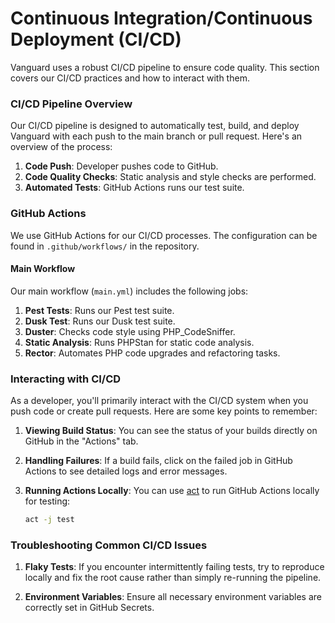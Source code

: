 # Continuous Integration/Continuous Deployment (CI/CD)

Vanguard uses a robust CI/CD pipeline to ensure code quality. This section covers our CI/CD practices and how to interact with them.

### CI/CD Pipeline Overview

Our CI/CD pipeline is designed to automatically test, build, and deploy Vanguard with each push to the main branch or pull request. Here's an overview of the process:

1. **Code Push**: Developer pushes code to GitHub.
2. **Code Quality Checks**: Static analysis and style checks are performed.
3. **Automated Tests**: GitHub Actions runs our test suite.

### GitHub Actions

We use GitHub Actions for our CI/CD processes. The configuration can be found in `.github/workflows/` in the repository.

#### Main Workflow

Our main workflow (`main.yml`) includes the following jobs:

1. **Pest Tests**: Runs our Pest test suite.
2. **Dusk Test**: Runs our Dusk test suite.
3. **Duster**: Checks code style using PHP_CodeSniffer.
4. **Static Analysis**: Runs PHPStan for static code analysis.
5. **Rector**: Automates PHP code upgrades and refactoring tasks.

### Interacting with CI/CD

As a developer, you'll primarily interact with the CI/CD system when you push code or create pull requests. Here are some key points to remember:

1. **Viewing Build Status**: You can see the status of your builds directly on GitHub in the "Actions" tab.

2. **Handling Failures**: If a build fails, click on the failed job in GitHub Actions to see detailed logs and error messages.

3. **Running Actions Locally**: You can use [act](https://github.com/nektos/act) to run GitHub Actions locally for testing:
   ```bash
   act -j test
   ```
   
### Troubleshooting Common CI/CD Issues

1. **Flaky Tests**: If you encounter intermittently failing tests, try to reproduce locally and fix the root cause rather than simply re-running the pipeline.

2. **Environment Variables**: Ensure all necessary environment variables are correctly set in GitHub Secrets.

